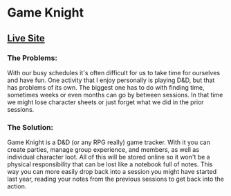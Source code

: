 # Game Knight

## [Live Site](https://drill-3-3235a.firebaseapp.com/#/)

### The Problems:

With our busy schedules it's often difficult for us to take time for ourselves and have fun. One activity that I enjoy personally is playing D&D, but that has problems of its own. The biggest one has to do with finding time, sometimes weeks or even months can go by between sessions. In that time we might lose character sheets or just forget what we did in the prior sessions.

### The Solution:

Game Knight is a D&D (or any RPG really) game tracker. With it you can create parties, manage group experience, and members, as well as individual character loot. All of this will be stored online so it won't be a physical responsibility that can be lost like a notebook full of notes. This way you can more easily drop back into a session you might have started last year, reading your notes from the previous sessions to get back into the action.
